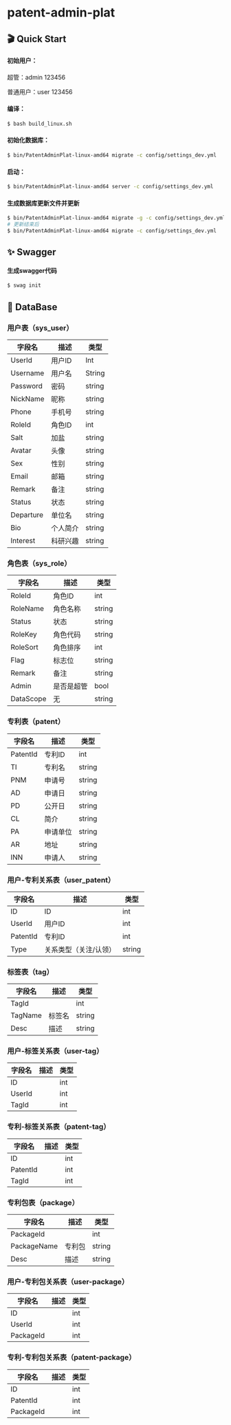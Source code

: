 
# patent-admin-plat

## 🎬 Quick Start

#### 初始用户：

超管：admin 123456

普通用户：user 123456

#### 编译：

```bash
$ bash build_linux.sh
```

#### 初始化数据库：

```bash
$ bin/PatentAdminPlat-linux-amd64 migrate -c config/settings_dev.yml
```

#### 启动：

```bash
$ bin/PatentAdminPlat-linux-amd64 server -c config/settings_dev.yml
```

#### 生成数据库更新文件并更新

```bash
$ bin/PatentAdminPlat-linux-amd64 migrate -g -c config/settings_dev.yml
# 更新结束后
$ bin/PatentAdminPlat-linux-amd64 migrate -c config/settings_dev.yml
```

## ✨ Swagger

#### 生成swagger代码

```bash
$ swag init
```

## 🏦 DataBase
###  用户表（sys_user）

| 字段名    | 描述     | 类型   |
| --------- | -------- | ------ |
| UserId    | 用户ID   | Int    |
| Username  | 用户名   | String |
| Password  | 密码     | string |
| NickName  | 昵称     | string |
| Phone     | 手机号   | string |
| RoleId    | 角色ID   | int    |
| Salt      | 加盐     | string |
| Avatar    | 头像     | string |
| Sex       | 性别     | string |
| Email     | 邮箱     | string |
| Remark    | 备注     | string |
| Status    | 状态     | string |
| Departure | 单位名   | string |
| Bio       | 个人简介 | string |
| Interest  | 科研兴趣 | string |

###  角色表（sys_role）

| 字段名    | 描述       | 类型   |
| --------- | ---------- | ------ |
| RoleId    | 角色ID     | int    |
| RoleName  | 角色名称   | string |
| Status    | 状态       | string |
| RoleKey   | 角色代码   | string |
| RoleSort  | 角色排序   | int    |
| Flag      | 标志位     | string |
| Remark    | 备注       | string |
| Admin     | 是否是超管 | bool   |
| DataScope | 无         | string |

### 专利表（patent）

| 字段名   | 描述     | 类型   |
| -------- | -------- | ------ |
| PatentId | 专利ID   | int    |
| TI       | 专利名   | string |
| PNM      | 申请号   | string |
| AD       | 申请日   | string |
| PD       | 公开日   | string |
| CL       | 简介     | string |
| PA       | 申请单位 | string |
| AR       | 地址     | string |
| INN      | 申请人   | string |

### 用户-专利关系表（user_patent）

| 字段名   | 描述                  | 类型   |
| -------- | --------------------- | ------ |
| ID       | ID                    | int    |
| UserId   | 用户ID                | int    |
| PatentId | 专利ID                | int    |
| Type     | 关系类型（关注/认领） | string |

### 标签表（tag）

| 字段名  | 描述   | 类型   |
| ------- | ------ | ------ |
| TagId   |        | int    |
| TagName | 标签名 | string |
| Desc    | 描述   | string |

### 用户-标签关系表（user-tag）

| 字段名 | 描述 | 类型 |
| ------ | ---- | ---- |
| ID     |      | int  |
| UserId |      | int  |
| TagId  |      | int  |

### 专利-标签关系表（patent-tag）

| 字段名   | 描述 | 类型 |
| -------- | ---- | ---- |
| ID       |      | int  |
| PatentId |      | int  |
| TagId    |      | int  |

### 专利包表（package）

| 字段名      | 描述   | 类型   |
| ----------- | ------ | ------ |
| PackageId   |        | int    |
| PackageName | 专利包 | string |
| Desc        | 描述   | string |

### 用户-专利包关系表（user-package）

| 字段名    | 描述 | 类型 |
| --------- | ---- | ---- |
| ID        |      | int  |
| UserId    |      | int  |
| PackageId |      | int  |

### 专利-专利包关系表（patent-package）

| 字段名    | 描述 | 类型 |
| --------- | ---- | ---- |
| ID        |      | int  |
| PatentId  |      | int  |
| PackageId |      | int  |
